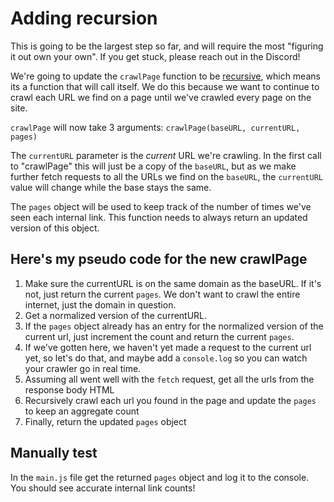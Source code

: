 # Adding recursion

This is going to be the largest step so far, and will require the most "figuring it out own your own". If you get stuck, please reach out in the Discord!

We're going to update the `crawlPage` function to be [recursive](https://blog.boot.dev/javascript/how-to-recursively-traverse-objects/), which means its a function that will call itself. We do this because we want to continue to crawl each URL we find on a page until we've crawled every page on the site.

`crawlPage` will now take 3 arguments: `crawlPage(baseURL, currentURL, pages)`

The `currentURL` parameter is the *current* URL we're crawling. In the first call to "crawlPage" this will just be a copy of the `baseURL`, but as we make further fetch requests to all the URLs we find on the `baseURL`, the `currentURL` value will change while the base stays the same.

The `pages` object will be used to keep track of the number of times we've seen each internal link. This function needs to always return an updated version of this object.

## Here's my pseudo code for the new crawlPage

1. Make sure the currentURL is on the same domain as the baseURL. If it's not, just return the current `pages`. We don't want to crawl the entire internet, just the domain in question.
2. Get a normalized version of the currentURL.
3. If the `pages` object already has an entry for the normalized version of the current url, just increment the count and return the current `pages`.
4. If we've gotten here, we haven't yet made a request to the current url yet, so let's do that, and maybe add a `console.log` so you can watch your crawler go in real time.
5. Assuming all went well with the `fetch` request, get all the urls from the response body HTML
6. Recursively crawl each url you found in the page and update the `pages` to keep an aggregate count
7. Finally, return the updated `pages` object

## Manually test

In the `main.js` file get the returned `pages` object and log it to the console. You should see accurate internal link counts!
